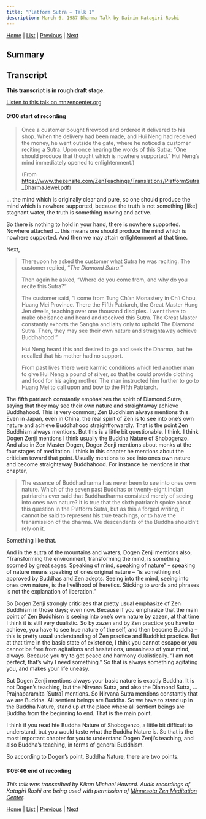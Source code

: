 ```yaml
---
title: "Platform Sutra – Talk 1"
description: March 6, 1987 Dharma Talk by Dainin Katagiri Roshi
---
```


[Home](index) \| [List](list#1980) \| 
[Previous](1986-03-01-Three-Aspects-of-Repentance) \| 
[Next](1987-06-06-Shobogenzo-Genjokoan-Talk-1)

## Summary


## Transcript

**This transcript is in rough draft stage.**

<a href="https://www.mnzencenter.org/the-dainin-katagiri-audio-archive/platform-sutra-1-of-7" target="_blank">Listen to this talk on mnzencenter.org</a> 

<a name="000"></a>
#### 0:00 start of recording

> Once a customer bought firewood and ordered it delivered to his shop. When the delivery had been made, and Hui Neng had received the money, he went outside the gate, where he noticed a customer reciting a Sutra. Upon once hearing the words of this Sutra: “One should produce that thought which is nowhere supported.” Hui Neng’s mind immediately opened to enlightenment.)
>
> (From https://www.thezensite.com/ZenTeachings/Translations/PlatformSutra_DharmaJewel.pdf)


... the mind which is originally clear and pure, so one should produce the mind which is nowhere supported, because the truth is not something [like] stagnant water, the truth is something moving and active. 

So there is nothing to hold in your hand, there is nowhere supported. Nowhere attached ... this means one should produce the mind which is nowhere supported. And then we may attain enlightenment at that time. 

Next,

> Thereupon he asked the customer what Sutra he was reciting. The customer replied, “*The Diamond Sutra*.”
>
> Then again he asked, “Where do you come from, and why do you recite this Sutra?”
>
> The customer said, “I come from Tung Ch’an Monastery in Ch’i Chou, Huang Mei Province. There the Fifth Patriarch, the Great Master Hung Jen dwells, teaching over one thousand disciples. I went there to make obeisance and heard and received this Sutra. The Great Master constantly exhorts the Sangha and laity only to uphold The Diamond Sutra. Then, they may see their own nature and straightaway achieve Buddhahood.”
>
> Hui Neng heard this and desired to go and seek the Dharma, but he recalled that his mother had no support. 
>
> From past lives there were karmic conditions which led another man to give Hui Neng a pound of silver, so that he could provide clothing and food for his aging mother. The man instructed him further to go to Huang Mei to call upon and bow to the Fifth Patriarch.

The fifth patriarch constantly emphasizes the spirit of Diamond Sutra, saying that they may see their own nature and straightaway achieve Buddhahood. This is very common; Zen Buddhism always mentions this. Even in Japan, even in China, the real spirit of Zen is to see into one’s own nature and achieve Buddhahood straightforwardly. That is the point Zen Buddhism always mentions. But this is a little bit questionable, I think. I think Dogen Zenji mentions I think usually the Buddha Nature of Shobogenzo. And also in Zen Master Dogen, Dogen Zenji mentions about monks at the four stages of meditation. I think in this chapter he mentions about the criticism toward that point. Usually mentions to see into ones own nature and become straightaway Buddhahood. For instance he mentions in that chapter, 

> The essence of Buddhadharma has never been to see into ones own nature. Which of the seven past Buddhas or twenty-eight Indian patriarchs ever said that Buddhadharma consisted merely of seeing into ones own nature? It is true that the sixth patriarch spoke about this question in the Platform Sutra, but as this a forged writing, it cannot be said to represent his true teachings, or to have the transmission of the dharma. We descendents of the Buddha shouldn’t rely on it. 

Something like that. 

And in the sutra of the mountains and waters, Dogen Zenji mentions also, “Transforming the environment, transforming the mind, is something scorned by great sages. Speaking of mind, speaking of nature” – speaking of nature means speaking of ones original nature – “is something not approved by Buddhas and Zen adepts. Seeing into the mind, seeing into ones own nature, is the livelihood of heretics. Sticking to words and phrases is not the explanation of liberation.” 

So Dogen Zenji strongly criticizes that pretty usual emphasize of Zen Buddhism in those days; even now. Because if you emphasize that the main point of Zen Buddhism is seeing into one’s own nature by zazen, at that time I think it is still very dualistic. So by zazen and by Zen practice you have to achieve, you have to see true nature of the self, and then become Buddha – this is pretty usual understanding of Zen practice and Buddhist practice. But at that time in the basic state of existence, I think you cannot escape or you cannot be free from agitations and hesitations, uneasiness of your mind, always. Because you try to get peace and harmony dualistically. “I am not perfect, that’s why I need something.” So that is always something agitating you, and makes your life uneasy.

But Dogen Zenji mentions always your basic nature is exactly Buddha. It is not Dogen’s teaching, but the Nirvana Sutra, and also the Diamond Sutra, ... Prajnaparamita [Sutra] mentions. So Nirvana Sutra mentions constantly that we are Buddha. All sentient beings are Buddha. So we have to stand up in the Buddha Nature, stand up at the place where all sentient beings are Buddha from the beginning to end. That is the main point. 

I think if you read hte Buddha Nature of Shobogenzo, a little bit difficult to understand, but you would taste what the Buddha Nature is. So that is the most important chapter for you to understand Dogen Zenji’s teaching, and also Buddha’s teaching, in terms of general Buddhism. 

So according to Dogen’s point, Buddha Nature, there are two points. 

  
#### 1:09:46 end of recording

*This talk was transcribed by Kikan Michael Howard. Audio recordings of Katagiri Roshi are being used with permission of [Minnesota Zen Meditation Center](https://www.mnzencenter.org/katagiri-project.html).*

[Home](index) \| [List](list#1980) \| 
[Previous](1986-03-01-Three-Aspects-of-Repentance) \| 
[Next](1987-06-06-Shobogenzo-Genjokoan-Talk-1)